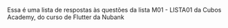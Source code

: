 Essa é uma lista de respostas às questões da lista M01 - LISTA01 da Cubos Academy, do curso de Flutter da Nubank